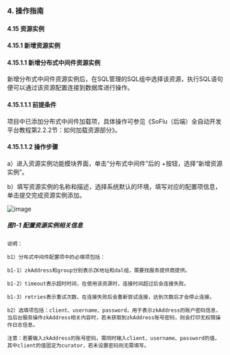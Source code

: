 ### 4. 操作指南

#### 4.15 资源实例

#### 4.15.1 新增资源实例

#### 4.15.1.1 新增分布式中间件资源实例

新增分布式中间件资源实例后，在SQL管理的SQL组中选择该资源，执行SQL语句便可以通过该资源配置连接到数据库进行操作。

#### 4.15.1.1.1 前提条件

项目中已添加分布式中间件加载项，具体操作可参见《SoFlu（后端）全自动开发平台教程第2.2.2节：如何加载资源部分》。

#### 4.15.1.1.2 操作步骤

a）进入资源实例功能模块界面，单击“分布式中间件”后的 +按钮，选择“新增资源实例”。

b）填写资源实例的名称和描述，选择系统默认的环境，填写对应的配置项信息，单击提交完成资源实例添加。

![image](https://user-images.githubusercontent.com/79617492/197974144-022f072e-9862-4968-8cac-701eb9ac714e.png)

##### 图1-1 配置资源实例相关信息

```
说明：

b1）分布式中间件配置项中的必填项包括：

b1-1）zkAddress和group分别表示ZK地址和dal组，需要找服务提供商提供。

b1-2）timeout表示超时时间，在使用该资源时，连接时间超过后会连接失败。

b1-3）retries表示重试次数，在连接失败后会重新尝试连接，达到次数后才会停止连接。

b2）选填项包括：client、username、password，用于表示zkAddress的账户密码信息，当后台服务操作zkAddress相关内容时，若未获取到zkAddress账号密码，则会打印无权限操作日志信息。

注意：若要输入zkAddress的账号密码，需同时输入client、username、password的值，其中client的值固定为curator，若未设置密码则无需填写。
```
